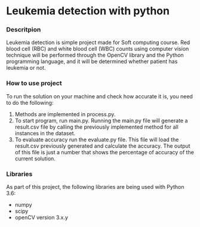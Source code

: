 # Leukemia detection with python

### Descritpion
Leukemia detection is simple project made for Soft computing course.
Red blood cell (RBC) and white blood cell (WBC) counts using
computer vision technique will be performed through the OpenCV library and the Python programming language, 
and it will be determined whether patient has leukemia or not.

### How to use project
To run the solution on your machine and check how accurate it is, you need to do the following:
1. Methods are implemented in process.py.
2. To start program, run main.py. Running the main.py file will generate a result.csv file by calling the previously implemented method for all instances in the dataset.
3. To evaluate accuracy run the evaluate.py file. This file will load the result.csv previously generated and calculate the accuracy. The output of this file is just a number that shows the percentage of accuracy of the current solution.


### Libraries

As part of this project, the following libraries are being used with Python 3.6:
* numpy
* scipy
* openCV version 3.x.y
